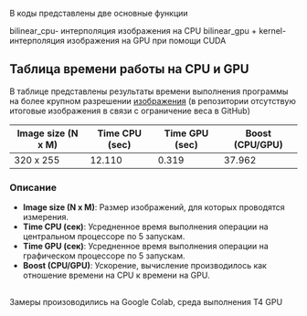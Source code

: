 В коды представлены двe основные функции

bilinear_cpu- интерполяция изображения на CPU
bilinear_gpu + kernel- интерполяция изображения на GPU при помощи CUDA

## Таблица времени работы на CPU и GPU
В таблице представлены результаты времени выполнения программы на более крупном разрешении [изображения](CudaRuntime3/CudaRuntime3/wolf.bmp) (в репозитории отсутствую итоговые изображения в связи с ограничение веса в GitHub)

| Image size (N x M) | Time CPU (sec)  | Time GPU (sec)  | Boost (CPU/GPU) |
|--------------------|-----------------|-----------------|-----------------|
| 320 x 255          | 12.110          | 0.319           | 37.962          |


### Описание
- **Image size (N x M)**: Размер изображений, для которых проводятся измерения.
- **Time CPU (сек)**: Усредненное время выполнения операции на центральном процессоре по 5 запускам.
- **Time GPU (сек)**: Усредненное время выполнения операции на графическом процессоре по 5 запускам.
- **Boost (CPU/GPU)**: Ускорение, вычисление производилось как отношение времени на CPU к времени на GPU.


##
Замеры произоводились на Google Colab, среда выполнения Т4 GPU